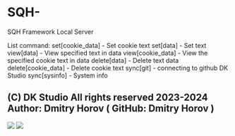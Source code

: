 # SQH-
SQH Framework Local Server 

List command:
set[cookie_data] - Set cookie text
set[data] - Set text
view[data] - View specified text in data
view[cookie_data] - View the specified cookie text in data
delete[data] - Delete text data
delete[cookie_data] - Delete cookie text
sync[git] - connecting to github DK Studio
sync[sysinfo] - System info

(C) DK Studio All rights reserved 2023-2024
Author: Dmitry Horov ( GitHub: Dmitry Horov )
------------------------------------------
<img src="https://lambent-pie-10abd7.netlify.app/sqh.png">
<img src="https://lambent-pie-10abd7.netlify.app/AD.png">
